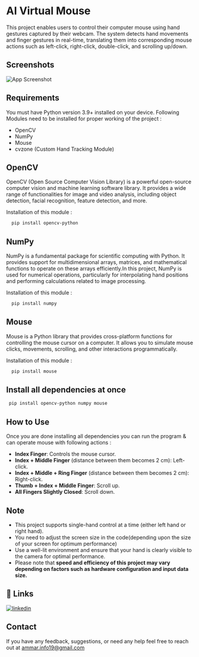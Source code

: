 # AI Virtual Mouse 
This project enables users to control their computer mouse using hand gestures captured by their webcam. The system detects hand movements and finger gestures in real-time, translating them into corresponding mouse actions such as left-click, right-click, double-click, and scrolling up/down.

## Screenshots

![App Screenshot](https://via.placeholder.com/468x300?text=App+Screenshot+Here)


## Requirements
You must have Python version 3.9+ installed on your device. Following Modules need to be installed for proper working of the project :

- OpenCV
- NumPy
- Mouse
- cvzone (Custom Hand Tracking Module)

## OpenCV

OpenCV (Open Source Computer Vision Library) is a powerful open-source computer vision and machine learning software library. It provides a wide range of functionalities for image and video analysis, including object detection, facial recognition, feature detection, and more.

Installation of this module :
```bash
  pip install opencv-python
```

## NumPy

NumPy is a fundamental package for scientific computing with Python. It provides support for multidimensional arrays, matrices, and mathematical functions to operate on these arrays efficiently.In this project, NumPy is used for numerical operations, particularly for interpolating hand positions and performing calculations related to image processing.

Installation of this module :
```bash
  pip install numpy
```

## Mouse 

Mouse is a Python library that provides cross-platform functions for controlling the mouse cursor on a computer. It allows you to simulate mouse clicks, movements, scrolling, and other interactions programmatically. 

Installation of this module :
```bash
  pip install mouse
```

## Install all dependencies at once 

```bash
 pip install opencv-python numpy mouse
 ```

## How to Use
Once you are done installing all dependencies you can run the program & can operate mouse with following actions : 

- **Index Finger**: Controls the mouse cursor.
- **Index + Middle Finger** (distance between them becomes 2 cm): Left-click.
- **Index + Middle + Ring Finger** (distance between them becomes 2 cm): Right-click.
- **Thumb + Index + Middle Finger**: Scroll up.
- **All Fingers Slightly Closed**: Scroll down.
## Note
- This project supports single-hand control at a time (either left hand or right hand).
- You need to adjust the screen size in the code(depending upon the size of your screen for optimum performance)
- Use a well-lit environment and ensure that your hand is clearly visible to the camera for optimal performance.
- Please note that **speed and efficiency of this project may vary depending on factors such as hardware configuration and input data size.**
## 🔗 Links
[![linkedin](https://img.shields.io/badge/linkedin-0A66C2?style=for-the-badge&logo=linkedin&logoColor=white)](https://www.linkedin.com/in/shkammar/)



## Contact

If you have any feedback, suggestions, or need any help feel free to reach out at ammar.info19@gmail.com


